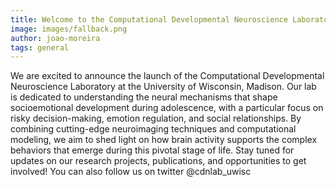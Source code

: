 ```yaml
---
title: Welcome to the Computational Developmental Neuroscience Laboratory
image: images/fallback.png
author: joao-moreira
tags: general
---
```


We are excited to announce the launch of the Computational Developmental Neuroscience Laboratory at the University of Wisconsin, Madison. Our lab is dedicated to understanding the neural mechanisms that shape socioemotional development during adolescence, with a particular focus on risky decision-making, emotion regulation, and social relationships. By combining cutting-edge neuroimaging techniques and computational modeling, we aim to shed light on how brain activity supports the complex behaviors that emerge during this pivotal stage of life.
Stay tuned for updates on our research projects, publications, and opportunities to get involved! You can also follow us on twitter @cdnlab_uwisc


